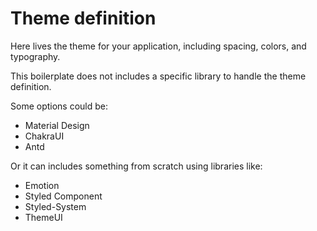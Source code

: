 # Theme definition

Here lives the theme for your application, including spacing, colors, and typography.

This boilerplate does not includes a specific library to handle the theme definition.

Some options could be:

-   Material Design
-   ChakraUI
-   Antd

Or it can includes something from scratch using libraries like:

-   Emotion
-   Styled Component
-   Styled-System
-   ThemeUI
